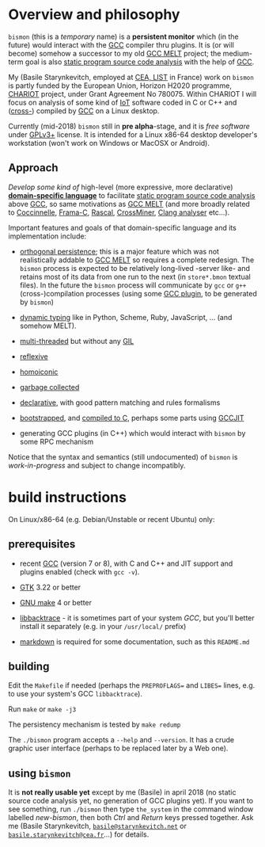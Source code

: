 <!-- file README.md -->

# Overview and philosophy #

`bismon` (this is a *temporary* name) is a **persistent monitor** which (in the future) would interact with the [GCC](http://gcc.gnu.org/) compiler thru plugins.
It is (or will become) somehow a successor to my old [GCC MELT](http://starynkevitch.net/Basile/gcc-melt/) project; the medium-term goal is also [static program source code analysis](https://en.wikipedia.org/wiki/Static_program_analysis) with the help of [GCC](http://gcc.gnu.org/).

My (Basile Starynkevitch, employed at [CEA,
LIST](http://www-list.cea.fr/) in France) work on `bismon` is partly
funded by the European Union, Horizon H2020 programme,
[CHARIOT](http://chariotproject.eu/) project, under Grant Agreement No
780075. Within CHARIOT I will focus on analysis of some kind of
[IoT](https://en.wikipedia.org/wiki/Internet_of_things) software coded
in C or C++ and ([cross-]()) compiled by [GCC](http://gcc.gnu.org/) on
a Linux desktop.

Currently (mid-2018) `bismon` still in **pre alpha**-stage, and it is *free software* under [GPLv3+](https://www.gnu.org/licenses/gpl-3.0.en.html) license. It is intended for a Linux x86-64 desktop developer's workstation (won't work on Windows or MacOSX or Android).

## Approach ##

*Develop some kind of* high-level (more expressive, more declarative)
[**domain-specific
language**](https://en.wikipedia.org/wiki/Domain-specific_language) to
facilitate [static program source code
analysis](https://en.wikipedia.org/wiki/Static_program_analysis) above
[GCC](http://gcc.gnu.org/), so same motivations as [GCC
MELT](http://starynkevitch.net/Basile/gcc-melt/) (and more broadly
related to [Coccinnelle](http://coccinelle.lip6.fr),
[Frama-C](http://frama-c.com), [Rascal](https://www.rascal-mpl.org/),
[CrossMiner](https://www.crossminer.org/), [Clang
analyser](http://clang-analyzer.llvm.org/) etc...).


Important features and goals of that domain-specific language and its implementation include:

* [orthogonal persistence](https://en.wikipedia.org/wiki/Persistence_%28computer_science%29);
this is a major feature which was not realistically addable to [GCC
MELT](http://starynkevitch.net/Basile/gcc-melt/) so requires a
complete redesign. The `bismon` process is expected to be relatively
long-lived -server like- and retains most of its data from one run to the next (in
`store*.bmon` textual files). In the future the `bismon` process will communicate by
`gcc` or `g++` (cross-)compilation processes (using some [GCC
plugin](https://gcc.gnu.org/onlinedocs/gccint/Plugins.html), to be
generated by `bismon`)

* [dynamic typing](https://en.wikipedia.org/wiki/Type_system#DYNAMIC) like in Python, Scheme, Ruby, JavaScript, ... (and somehow MELT).

* [multi-threaded](https://en.wikipedia.org/wiki/Thread_%28computing%29) but without any [GIL](https://en.wikipedia.org/wiki/Global_interpreter_lock)

* [reflexive](https://en.wikipedia.org/wiki/Reflection_%28computer_programming%29)

* [homoiconic](https://en.wikipedia.org/wiki/Homoiconicity)

* [garbage collected](https://en.wikipedia.org/wiki/Garbage_collection_%28computer_science%29)

* [declarative](https://en.wikipedia.org/wiki/Declarative_programming), with good pattern matching and rules formalisms

* [bootstrapped](https://en.wikipedia.org/wiki/Bootstrapping_%28compilers%29),
  and [compiled to C](https://softwareengineering.stackexchange.com/a/257873/40065),
  perhaps some parts using [GCCJIT](https://gcc.gnu.org/onlinedocs/jit/)

* generating GCC plugins (in C++) which would interact with `bismon` by some RPC mechanism

Notice that the syntax and semantics (still undocumented) of `bismon` is *work-in-progress* and subject to change incompatibly.

# build instructions #

On Linux/x86-64 (e.g. Debian/Unstable or recent Ubuntu) only:

## prerequisites ##

* recent [GCC](http://gcc.gnu.org/) (version 7 or 8), with C and C++ and JIT support and plugins enabled (check with `gcc -v`).

* [GTK](http://gtk.org/) 3.22 or better

* [GNU make](https://www.gnu.org/software/make/) 4 or better

* [libbacktrace](https://github.com/ianlancetaylor/libbacktrace) - it is sometimes part of your system *GCC*, but you'll better install it separately (e.g. in your `/usr/local/` prefix)

* [markdown](https://www.markdownguide.org/) is required for some documentation, such as this `README.md`

## building ##

Edit the `Makefile` if needed (perhaps the `PREPROFLAGS=` and `LIBES=` lines, e.g. to use your system's GCC `libbacktrace`).

Run `make` or `make -j3`

The persistency mechanism is tested by `make redump`

The `./bismon` program accepts a `--help` and `--version`. It has a crude graphic user interface (perhaps to be replaced later by a Web one).

## using `bismon` ##

It is **not really usable yet** except by me (Basile) in april 2018 (no
static source code analysis yet, no generation of GCC plugins yet). If
you want to see something, run `./bismon` then type `the_system` in the command window
labelled *new-bismon*, then both *Ctrl* and *Return* keys pressed
together. Ask me (Basile Starynkevitch, [`basile@starynkevitch.net`](mailto:basile@starynkevitch.net) or [`basile.starynkevitch@cea.fr`](mailto:basile.starynkevitch@cea.fr)...) for details.